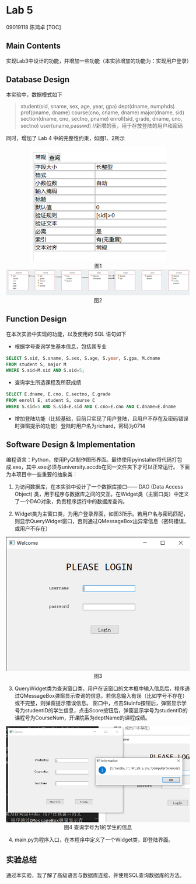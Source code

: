 # Lab 5
09019118 陈鸿卓
[TOC]
## Main Contents
实现Lab3中设计的功能，并增加一些功能（本实验增加的功能为：实现用户登录）
## Database Design

本实验中，数据模式如下
>student(sid, sname, sex, age, year, gpa)
dept(dname, numphds)
prof(pname, dname)
course(cno, cname, dname)
major(dname, sid)
section(dname, cno, sectno, pname)
enroll(sid, grade, dname, cno, sectno)
user(uname,passwd) //新增的表，用于存放登陆的用户和密码

同时，增加了 Lab 4 中的完整性约束，如图1、2所示
<center>
    <img src="./assets/domain1.png">
    <center>图1</center>
</center>

<center>
    <img src="./assets/referential1.png">
    <center>图2</center>
</center>

## Function Design

在本次实验中实现的功能，以及使用的 SQL 语句如下
- 根据学号查询学生基本信息，包括其专业
```sql
SELECT S.sid, S.sname, S.sex, S.age, S.year, S.gpa, M.dname
FROM student S, major M
WHERE S.sid=M.sid AND S.sid=5;
```
- 查询学生所选课程及所获成绩
```sql
SELECT E.dname, E.cno, E.sectno, E.grade
FROM enroll E, student S, course C
WHERE S.sid=5 AND S.sid=E.sid AND C.cno=E.cno AND C.dname=E.dname
```
- 增加登陆功能（比较基础，目前只实现了用户登陆，且用户不存在及密码错误时弹窗提示的功能）登陆时用户名为richard，密码为0714

## Software Design & Implementation
编程语言：Python，使用PyQt制作图形界面。最终使用pyinstaller将代码打包成.exe，其中.exe必须与university.accdb在同一文件夹下才可以正常运行。
下面为本项目中一些重要的抽象类：
1. 为访问数据库，在本实验中设计了一个数据库接口—— DAO (Data Access Object) 类，用于程序与数据库之间的交互。在Widget类（主窗口类）中定义了一个DAO对象，负责程序运行中的数据库查询。

2. Widget类为主窗口类，为用户登录界面，如图3所示。若用户名与密码匹配，则显示QueryWidget窗口，否则通过QMessageBox出异常信息（密码错误，或用户不存在）

<center>
    <img src="./assets/login.png">
    <center>图3</center>
</center>

3. QueryWidget类为查询窗口类，用户在该窗口的文本框中输入信息后，程序通过QMessageBox弹窗显示查询的信息。若信息输入有误（比如学号不存在）或不完整，则弹窗提示错误信息。
窗口中，点击StuInfo按钮后，弹窗显示学号为studentID的学生信息，点击Score按钮后，弹窗显示学号为studentID的课程号为CourseNum，开课院系为deptName的课程成绩。

<center>
    <img src="./assets/query1.png">
    <center>图4 查询学号为1的学生的信息</center>
</center>

4. main.py为程序入口，在本程序中定义了一个Widget类，即登陆界面。

## 实验总结
通过本实验，我了解了高级语言与数据库连接、并使用SQL查询数据库的方法。